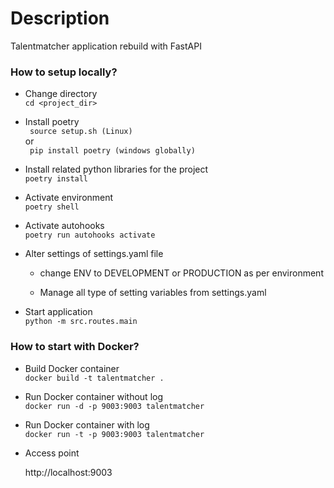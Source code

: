 # Description #

Talentmatcher application rebuild with FastAPI

### How to setup locally? ###

* Change directory  
	``` cd <project_dir> ```

* Install poetry  
  ``` source setup.sh (Linux)```  
    or  
  ``` pip install poetry (windows globally)```  

* Install related python libraries for the project  
  ``` poetry install ```

* Activate environment   
  ``` poetry shell ```

* Activate autohooks   
  ``` poetry run autohooks activate ```

* Alter settings of settings.yaml file
    *  change ENV to DEVELOPMENT or PRODUCTION as per environment

    * Manage all type of setting variables from settings.yaml

* Start application   
  ``` python -m src.routes.main ```

### How to start with Docker? ###

* Build Docker container   
``` docker build -t talentmatcher . ```

* Run Docker container without log   
``` docker run -d -p 9003:9003 talentmatcher ```

* Run Docker container with log   
``` docker run -t -p 9003:9003 talentmatcher ```

* Access point

	http://localhost:9003